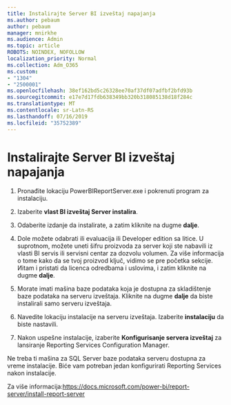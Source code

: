 ```yaml
---
title: Instalirajte Server BI izveštaj napajanja
ms.author: pebaum
author: pebaum
manager: mnirkhe
ms.audience: Admin
ms.topic: article
ROBOTS: NOINDEX, NOFOLLOW
localization_priority: Normal
ms.collection: Adm_O365
ms.custom:
- "1304"
- "2500001"
ms.openlocfilehash: 38ef162bd5c26328ee70af37df07adfbf2bfd93b
ms.sourcegitcommit: e17e7d17fdb638349bb320b318085138d18f284c
ms.translationtype: MT
ms.contentlocale: sr-Latn-RS
ms.lasthandoff: 07/16/2019
ms.locfileid: "35752389"
---
```

# <a name="install-power-bi-report-server"></a>Instalirajte Server BI izveštaj napajanja

1. Pronađite lokaciju PowerBIReportServer.exe i pokrenuti program za instalaciju.

2. Izaberite **vlast BI izveštaj Server instalira**.

3. Odaberite izdanje da instalirate, a zatim kliknite na dugme **dalje**.

4. Dole možete odabrati ili evaluacija ili Developer edition sa litice.  U suprotnom, možete uneti šifru proizvoda za server koji ste nabavili iz vlasti BI servis ili servisni centar za dozvolu volumen. Za više informacija o tome kako da se tvoj proizvod ključ, vidimo se pre početka sekcije. Иitam i pristati da licenca odredbama i uslovima, i zatim kliknite na dugme **dalje**.

5. Morate imati mašina baze podataka koja je dostupna za skladištenje baze podataka na serveru izveštaja. Kliknite na dugme **dalje** da biste instalirali samo serveru izveštaja.

6. Navedite lokaciju instalacije na serveru izveštaja. Izaberite **instalaciju** da biste nastavili.

7. Nakon uspešne instalacije, izaberite **Konfigurisanje servera izveštaj** za lansiranje Reporting Services Configuration Manager.

Ne treba ti mašina za SQL Server baze podataka serveru dostupna za vreme instalacije. Biće vam potreban jedan konfigurirati Reporting Services nakon instalacije.

Za više informacija:https://docs.microsoft.com/power-bi/report-server/install-report-server

